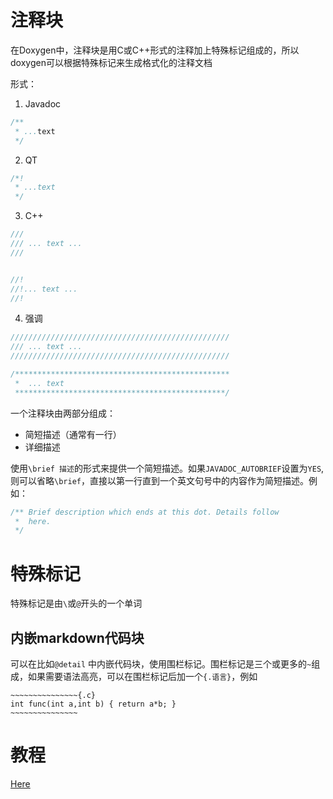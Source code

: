 # 注释块
在Doxygen中，注释块是用C或C++形式的注释加上特殊标记组成的，所以doxygen可以根据特殊标记来生成格式化的注释文档


形式：
1. Javadoc
```java
/**
 * ...text
 */
```

2. QT
```cpp
/*!
 * ...text
 */
```

3. C++
```cpp
///
/// ... text ...
///


//!
//!... text ...
//!
```

4. 强调
```cpp
/////////////////////////////////////////////////
/// ... text ...
/////////////////////////////////////////////////

/************************************************
 *  ... text
 ***********************************************/
```

一个注释块由两部分组成：
- 简短描述（通常有一行）
- 详细描述

使用``\brief 描述``的形式来提供一个简短描述。如果``JAVADOC_AUTOBRIEF``设置为`YES`, 则可以省略``\brief``，直接以第一行直到一个英文句号中的内容作为简短描述。例如：
```cpp
/** Brief description which ends at this dot. Details follow
 *  here.
 */
```


# 特殊标记
特殊标记是由``\``或``@``开头的一个单词

## 内嵌markdown代码块
可以在比如``@detail`` 中内嵌代码块，使用围栏标记。围栏标记是三个或更多的``~``组成，如果需要语法高亮，可以在围栏标记后加一个``{.语言}``，例如
```
~~~~~~~~~~~~~~~{.c}
int func(int a,int b) { return a*b; }
~~~~~~~~~~~~~~~
```

# 教程
[Here](https://www.youtube.com/watch?v=TtRn3HsOm1s&ab_channel=AbdullahAghazadah)